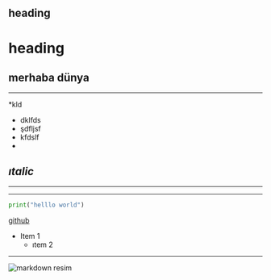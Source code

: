 ## heading
# heading
merhaba dünya
-----
----
*kld
- dklfds
- şdfljsf
- kfdslf
- 
_ıtalic_
---
---
___

```python
print("helllo world")

```
[github](https:google.com(https://github.com/AbdulkadirCELEBI/kodluyoruzilkrepo))

* Item 1
    * ıtem 2

----

![markdown resim](https://en.wikipedia.org/wiki/File:Soyuz_TMA-9_launch.jpg)

